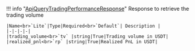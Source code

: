 !!! info "[ApiQueryTradingPerformanceResponse](/../../schemas/api_query_trading_performance_response)"
    Response to retrieve the trading volume<br>

    |Name<br>`Lite`|Type|Required<br>`Default`| Description |
    |-|-|-|-|
    |trading_volume<br>`tv` |string|True|Trading volume in USDT|
    |realized_pnl<br>`rp` |string|True|Realized PnL in USDT|
